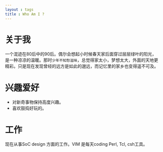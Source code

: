 ```yaml
---
layout : tags
title : Who Am I ?
---
```


# 关于我

一个混迹在80后中的90后。偶尔会想起小时候春天家后面穿过层层绿叶的阳光，是一种凉凉的温暖。那时`少年不知愁滋味`，总觉得家太小，梦想太大，外面的天地更精彩。只是现在发现曾经的远方是如此的邈远，而记忆里的家乡也变得遥不可及。

# 兴趣爱好

* 对新奇事物保持高度兴趣。
* 喜欢鼓捣好玩的。

# 工作

现在从事SoC design 方面的工作。VIM 是每天coding Perl, Tcl, csh工具。
